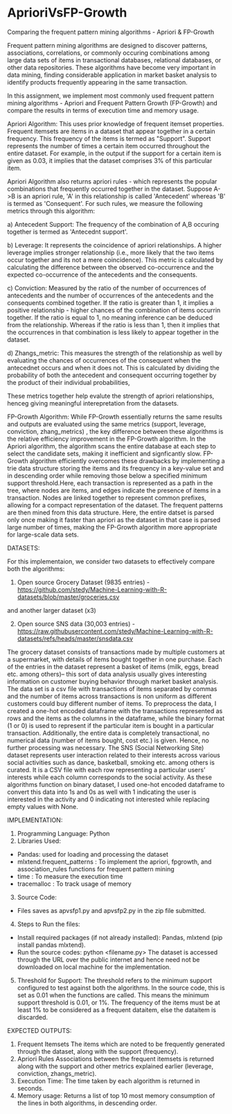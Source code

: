 # AprioriVsFP-Growth
Comparing the frequent pattern mining algorithms - Apriori & FP-Growth


Frequent pattern mining algorithms are designed to discover patterns, associations, correlations, or commonly occuring combinations among large data sets of items in transactional databases, relational databases, or other data repositories. These algorithms have become very important in data mining, finding considerable application in market basket analysis to identify products frequently appearing in the same transaction.

In this assignment, we implement most commonly used frequent pattern mining algorithms - Apriori and Frequent Pattern Growth (FP-Growth) and compare the results in terms of execution time and memory usage.
  
Apriori Algorithm: This uses prior knowledge of frequent itemset properties. Frequent itemsets are items in a dataset that appear together in a certain frequency. This frequency of the items is termed as "Support". Support represents the number of times a certain item occurred throughout the entire dataset. For example, in the output if the support for a certain item is given as 0.03, it implies that the dataset comprises 3% of this particular item.

Apriori Algorithm also returns apriori rules - which represents the popular combinations that frequently occurred together in the dataset. Suppose A->B is an apriori rule, 'A' in this relationship is called 'Antecedent' whereas 'B' is termed as 'Consequent'. For such rules, we measure the following metrics through this algorithm:

a) Antecedent Support: The frequency of the combination of A,B occuring together is termed as 'Antecednt support'.

b) Leverage: It represents the coincidence of apriori relationships. A higher leverage implies stronger relationship (i.e., more likely that the two items occur together and its not a mere coincidence). This metric is calculated by calculating the difference between the observed co-occurrence and the expected co-occurrence of the antecedents and the consequents. 

c) Conviction: Measured by the ratio of the number of occurrences of antecedents and the number  of occurrences of the antecedents and the consequents combined together. If the ratio is greater than 1, it implies a positive relationship - higher chances of the combination of items occurrin together. If the ratio is equal to 1, no  meaning inference can be deduced from the relationship. Whereas if the ratio is less than 1, then it implies that the occurrences in that combination is less likely to appear together in the dataset.  

d) Zhangs_metric: This measures the strength of the relationship as well by evaluating the chances of occurrences of the consequent when the antecednet occurs and when it does not. This is calculated by dividing the probability of both the antecedent and consequent occurring together by the product of their individual probabilities,

These metrics together help evalute the strength of apriori relationships, henceg giving meaningful interepretation from the datasets.

FP-Growth Algorithm: While FP-Growth essentially returns the same results and outputs are evaluated using the same metrics (support, leverage, conviction, zhang_metrics) , the key  difference between these algorithms is the relative efficiency improvement in the FP-Growth algorithm. In the Apriori algorithm, the algorithm scans the entire database at each step to select the candidate sets, making it inefficient and signficantly slow. FP-Growth algorithm  efficiently overcomes these drawbacks by implementing a trie data structure storing the items and its frequency in a key-value set and in descending order while removing those below a specified minimum support threshold.Here, each transaction is represented as a path in the tree, where nodes are items, and edges indicate the presence of items in a transaction. Nodes are linked together to represent common prefixes, allowing for a compact representation of the dataset. The frequent patterns are then mined from this data structure. Here, the entire datset is parsed only once making it faster than apriori as the dataset in that case is parsed large number of times, making the FP-Growth algorithm more appropriate for large-scale data sets. 

DATASETS:

For this implementaion, we consider two datasets to effectively compare both the algorithms:

1. Open source Grocery Dataset (9835 entries) -  https://github.com/stedy/Machine-Learning-with-R-datasets/blob/master/groceries.csv

and another larger dataset  (x3) 

2. Open source SNS data (30,003 entries) - https://raw.githubusercontent.com/stedy/Machine-Learning-with-R-datasets/refs/heads/master/snsdata.csv

The grocery dataset consists of transactions made by multiple customers at a supermarket, with details of items bought together in one purchase. Each of the entries in the dataset represent a basket of items (milk, eggs, bread etc. among others)– this sort of data analysis usually gives interesting information on customer buying behavior through market basket analysis. The data set is a csv file with transactions of items separated by commas and the number of items across transactions is non uniform as different customers could buy different number of items. To preprocess the data, I created a one-hot encoded dataframe with the transactions represented as rows and the items as the columns in the dataframe, while the binary format (1 or 0) is used to represent if the particular item is bought in a particular transaction. Additionally, the entire data is completely transactional, no numerical data (number of items bought, cost etc.) is given. Hence, no further processing was necessary. The SNS (Social Networking Site) dataset represents user interaction related to their interests across various social activities such as dance, basketball, smoking etc. among others is curated. It is a CSV file with each row representing a particular users’ interests while each column corresponds to the social activity. As these algorithms function on binary dataset, I used one-hot encoded dataframe to convert this data into 1s and 0s as well with 1 indicating the user is interested in the activity and 0 indicating not interested while replacing empty values with None.


IMPLEMENTATION:

1.	Programming Language: Python
2.	Libraries Used:
-	Pandas: used for loading and processing the dataset
-	mlxtend.frequent_patterns : To implement the apriori, fpgrowth, and association_rules functions for frequent pattern mining
-	time : To measure the execution time
-	tracemalloc : To track usage of memory
3.	Source Code:
-	Files saves as apvsfp1.py and apvsfp2.py in the zip file submitted. 
4.	Steps to Run the files:
-	Install required packages (if not already installed): Pandas, mlxtend (pip install pandas mlxtend).
-	Run the source codes: python <filename.py> The dataset is accessed through the URL over the public internet and hence need not be downloaded on local machine for the implementation. 
5.	Threshold for Support:
The threshold refers to the minimum support configured to test against both the algorithms. In the source code, this is set as 0.01 when the functions are called. This means the minimum support threshold is 0.01, or 1%. The frequency of the items must be at least 1% to be considered as a frequent dataitem, else the dataitem is discarded. 


EXPECTED OUTPUTS:

1.	 Frequent Itemsets
The items which are noted to be frequently generated through the dataset, along with the support (frequency).
2.	Apriori Rules
Associations between the frequent itemsets is returned along with the support and other metrics explained earlier (leverage, conviction, zhangs_metric).
3.	Execution Time:
The time taken by each algorithm is returned in seconds. 
4.	Memory usage:
Returns a list of top 10 most memory consumption of the lines in both algorithms, in descending order. 




